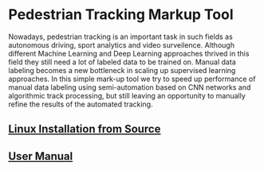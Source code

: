 # Pedestrian Tracking Markup Tool

Nowadays, pedestrian tracking is an important task in such fields as autonomous driving, sport analytics and video surveilence. Although different Machine Learning and Deep Learning approaches thrived in this field they still need a lot of labeled data to be trained on. Manual data labeling becomes a new bottleneck in scaling up supervised learning approaches. In this simple mark-up tool we try to speed up performance of manual data labeling using semi-automation based on CNN networks and algorithmic track processing, but still leaving an opportunity to manually refine the results of the automated tracking.

## [Linux Installation from Source](https://github.com/stasysp/markup_tool/wiki/Installation-from-sources-Linux)

## [User Manual](https://github.com/stasysp/markup_tool/wiki/User-Manual)


